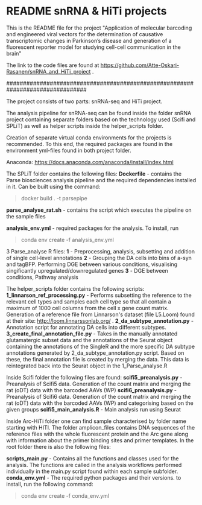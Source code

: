 # README snRNA & HiTi projects
This is the README file for the project "Application of molecular barcoding and
engineered viral vectors for the determination of causative transcriptomic
changes in Parkinson’s disease and generation of a fluorescent reporter model
for studying cell-cell communication in the brain"

The link to the code files are found at
https://github.com/Atte-Oskari-Rasanen/snRNA_and_HiTi_project .

################################################################################

The project consists of two parts: snRNA-seq and HiTi project.

The analysis pipeline for snRNA-seq can be found inside the folder snRNA project
containing separate folders based on the technology used (Scifi and SPLiT) as
well as helper scripts inside the helper_scripts folder.

Creation of separate virtual conda environments for the projects is recommended.
To this end, the required packages are found in the environment yml-files
found in both project folder.

Anaconda: https://docs.anaconda.com/anaconda/install/index.html

The SPLiT folder contains the following files:
**Dockerfile** - contains the Parse biosciences analysis pipeline and the
required dependencies
installed in it. Can be built using the command:
> docker build . -t parsepipe

**parse_analyse_rat.sh** - contains the script which executes the pipeline on
the sample files

**analysis_env.yml** - required packages for the analysis. To install, run
> conda env create -f analysis_env.yml

3 Parse_analyse R files:
**1** - Preprocessing, analysis, subsetting and addition of single cell-level
annotations
**2**  - Grouping the DA cells into bins of a-syn and tagBFP. Performing DGE
between various conditions, visualising singificantly upregulated/downregulated
genes
**3**  - DGE between conditions, Pathway analysis

The helper_scripts folder contains the following scripts:
**1_linnarson_ref_processing.py** - Performs subsetting the reference to the
relevant cell types and samples each cell type so that all contain a maximum of
1000 cell columns from the cell x gene count matrix. Generation of a reference
file from Linnarson's dataset (file L5.Loom) found at their
site: http://loom.linnarssonlab.org/ .
**2_da_subtype_annotation.py** - Annotation script for annotating DA
cells into different subtypes.
**3_create_final_annotation_file.py** - Takes in the manually annotated
glutamatergic subset data and the annotations of the Seurat object containing the annotations of
the SingleR and the more specific DA subtype annotations generated by
2_da_subtype_annotation.py script. Based on these, the final annotation file
is created by merging the data. This data is reintegrated back into the Seurat
object in the 1_Parse_analyse.R

Inside Scifi folder the following files are found:
**scifi5_preanalysis.py** - Preanalysis of Scifi5 data. Generation of the count matrix
and merging the rat (oDT) data with the barcoded AAVs (WP)
**scifi6_preanalysis.py** -  Preanalysis of Scifi6 data. Generation of the count matrix
and merging the rat (oDT) data with the barcoded AAVs (WP) and categorising
based on the given groups
**scifi5_main_analysis.R** - Main analysis run using Seurat

Inside Arc-HiTi folder one can find sample characterised by folder name starting
with HITI. The folder amplicon_files contains DNA sequences of the reference
files with the whole fluorescent protein and the Arc gene along with information
about the primer binding sites and primer templates. In the root folder there is
also the following files:

**scripts_main.py** - Contains all the functions and classes used for the
analysis. The functions are called in the analysis workflows performed
individually in the main.py script found within each sample subfolder.
**conda_env.yml** - The required python packages and their versions. to install,
run the following command:
> conda env create -f conda_env.yml

